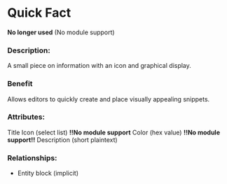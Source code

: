 # Quick Fact

**No longer used** (No module support)

### Description:
A small piece on information with an icon and graphical display.

### Benefit
Allows editors to quickly create and place visually appealing snippets.

### Attributes:
Title
Icon (select list) **!!No module support**
Color (hex value) **!!No module support!!**
Description (short plaintext)

### Relationships:

* Entity block (implicit)


